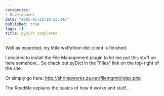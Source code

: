 ```yaml
---
categories:
- Development
date: "2005-01-21T19:53:34Z"
published: true
tags: []
title: pyDict completed
---
```


Well as expected, my little wxPython dict client is finished.

I decided to install the File Management plugin to let me put this stuff
on here somehow... So check out pyDict in the "Files" link on the
top-right of the site.

Or simply go here: <http://shrimpworks.za.net/filemgmt/index.php>

The ReadMe explains the basics of how it works and stuff...
